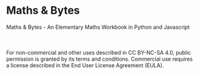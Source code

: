 # Maths & Bytes
Maths & Bytes - An Elementary Maths Workbook in Python and Javascript
<br><br><br><br>
For non-commercial and other uses described in CC BY-NC-SA 4.0, public permission is granted by its terms and conditions.
Commercial use requires a license described in the End User License Agreement (EULA).
